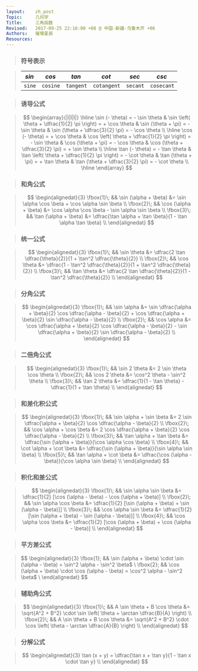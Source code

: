 ```yaml
---
layout:    zh_post
Topic:     几何学
Title:     三角函数
Revised:   2017-09-25 22:16:00 +08 @ 中国-新疆-乌鲁木齐 +06
Authors:   璀璨星辰
Resources:
---
```


> ### 符号表示

> | *$\sin$* | *$\cos$* | *$\tan$*  |  *$\cot$*   | *$\sec$* |  *$\csc$*  |
> | :------: | :------: | :-------: | :---------: | :------: | :--------: |
> |  `sine`  | `cosine` | `tangent` | `cotangent` | `secant` | `cosecant` |

> ### 诱导公式

> $$
> \begin{array}{|l|l|l|} \hline
> \sin (- \theta) = - \sin \theta & \sin \left( \theta + \dfrac{1}{2} \pi \right) = + \cos \theta & \sin (\theta + \pi) = - \sin \theta & \sin (\theta + \dfrac{3}{2} \pi) = - \cos \theta \\ \hline
> \cos (- \theta) = + \cos \theta & \cos \left( \theta + \dfrac{1}{2} \pi \right) = - \sin \theta & \cos (\theta + \pi) = - \cos \theta & \cos (\theta + \dfrac{3}{2} \pi) = + \sin \theta \\ \hline
> \tan (- \theta) = - \tan \theta & \tan \left( \theta + \dfrac{1}{2} \pi \right) = - \cot \theta & \tan (\theta + \pi) = + \tan \theta & \tan (\theta + \dfrac{3}{2} \pi) = - \cot \theta \\ \hline
> \end{array}
> $$
>

> ### 和角公式

> $$
> \begin{alignedat}{3}
> \fbox{1}\; && \sin (\alpha + \beta) &= \sin \alpha \cos \beta + \cos \alpha \sin \beta \\
> \fbox{2}\; && \cos (\alpha + \beta) &= \cos \alpha \cos \beta - \sin \alpha \sin \beta \\
> \fbox{3}\; && \tan (\alpha + \beta) &= \dfrac{\tan \alpha + \tan \beta}{1 - \tan \alpha \tan \beta} \\
> \end{alignedat}
> $$
>

> ### 统一公式

> $$
> \begin{alignedat}{3}
> \fbox{1}\; && \sin \theta &= \dfrac{2 \tan \dfrac{\theta}{2}}{1 + \tan^2 \dfrac{\theta}{2}} \\
> \fbox{2}\; && \cos \theta &= \dfrac{1 - \tan^2 \dfrac{\theta}{2}}{1 + \tan^2 \dfrac{\theta}{2}} \\
> \fbox{3}\; && \tan \theta &= \dfrac{2 \tan \dfrac{\theta}{2}}{1 - \tan^2 \dfrac{\theta}{2}} \\
> \end{alignedat}
> $$
>

> ### 分角公式

> $$
> \begin{alignedat}{3}
> \fbox{1}\; && \sin \alpha &= \sin \dfrac{\alpha + \beta}{2} \cos \dfrac{\alpha - \beta}{2} + \cos \dfrac{\alpha + \beta}{2} \sin \dfrac{\alpha - \beta}{2} \\
> \fbox{2}\; && \cos \alpha &= \cos \dfrac{\alpha + \beta}{2} \cos \dfrac{\alpha - \beta}{2} - \sin \dfrac{\alpha + \beta}{2} \sin \dfrac{\alpha - \beta}{2} \\
> \end{alignedat}
> $$
>

> ### 二倍角公式

> $$
> \begin{alignedat}{3}
> \fbox{1}\; && \sin 2 \theta &= 2 \sin \theta \cos \theta \\
> \fbox{2}\; && \cos 2 \theta &= \cos^2 \theta - \sin^2 \theta \\
> \fbox{3}\; && \tan 2 \theta &= \dfrac{1}{1 - \tan \theta} - \dfrac{1}{1 + \tan \theta} \\
> \end{alignedat}
> $$
>

> ### 和差化积公式

> $$
> \begin{alignedat}{3}
> \fbox{1}\; && \sin \alpha + \sin \beta &= 2 \sin \dfrac{\alpha + \beta}{2} \cos \dfrac{\alpha - \beta}{2} \\
> \fbox{2}\; && \cos \alpha + \cos \beta &= 2 \cos \dfrac{\alpha + \beta}{2} \cos \dfrac{\alpha - \beta}{2} \\
> \fbox{3}\; && \tan \alpha + \tan \beta &= \dfrac{\sin (\alpha + \beta)}{\cos \alpha \cos \beta} \\
> \fbox{4}\; && \cot \alpha + \cot \beta &= \dfrac{\sin (\alpha + \beta)}{\sin \alpha \sin \beta} \\
> \fbox{5}\; && \tan \alpha + \cot \beta &= \dfrac{\cos (\alpha - \beta)}{\cos \alpha \sin \beta} \\
> \end{alignedat}
> $$
>

> ### 积化和差公式

> $$
> \begin{alignedat}{3}
> \fbox{1}\; && \sin \alpha \sin \beta &= \dfrac{1}{2} [\cos (\alpha - \beta) - \cos (\alpha + \beta)] \\
> \fbox{2}\; && \sin \alpha \cos \beta &= \dfrac{1}{2} [\sin (\alpha + \beta) + \sin (\alpha - \beta)]] \\
> \fbox{3}\; && \cos \alpha \sin \beta &= \dfrac{1}{2} [\sin (\alpha + \beta) - \sin (\alpha - \beta)]] \\
> \fbox{4}\; && \cos \alpha \cos \beta &= \dfrac{1}{2} [\cos (\alpha + \beta) + \cos (\alpha - \beta)] \\
> \end{alignedat}
> $$
>

> ### 平方差公式

> $$
> \begin{alignedat}{3}
> \fbox{1}\; && \sin (\alpha + \beta) \cdot \sin (\alpha - \beta) = \sin^2 \alpha - \sin^2 \beta$ \\
> \fbox{2}\; && \cos (\alpha + \beta) \cdot \cos (\alpha - \beta) = \cos^2 \alpha - \sin^2 \beta$ \\
> \end{alignedat}
> $$
>

> ### 辅助角公式

> $$
> \begin{alignedat}{3}
> \fbox{1}\; && A \sin \theta + B \cos \theta &= \sqrt{A^2 + B^2} \cdot \sin \left( \theta + \arctan \dfrac{B}{A} \right) \\
> \fbox{2}\; && A \sin \theta + B \cos \theta &= \sqrt{A^2 + B^2} \cdot \cos \left( \theta - \arctan \dfrac{A}{B} \right) \\
> \end{alignedat}
> $$
>

> ### 分解公式

> $$
> \begin{alignedat}{3}
> \tan (x + y) = \dfrac{\tan x + \tan y}{1 - \tan x \cdot \tan y} \\
> \end{alignedat}
> $$
>